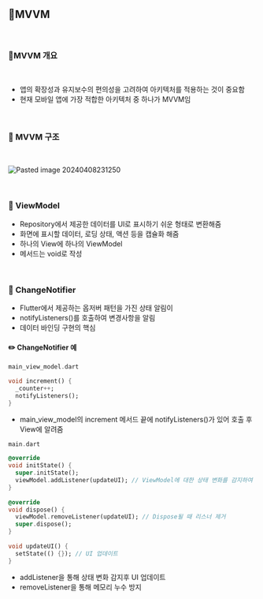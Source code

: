 ## 📖MVVM
<br>

### 📄MVVM 개요

<br>

- 앱의 확장성과 유지보수의 편의성을 고려하여 아키텍처를 적용하는 것이 중요함
- 현재 모바일 앱에 가장 적합한 아키텍처 중 하나가 MVVM임

<br>

### 📄 MVVM 구조

<br>


![Pasted image 20240408231250](https://github.com/hwangtaewook/TIL/assets/87569211/20897107-7088-4ae0-a06b-eab13172a873)


<br>

### 📄 ViewModel

-  Repository에서 제공한 데이터를 UI로 표시하기 쉬운 형태로 변환해줌
- 화면에 표시할 데이터, 로딩 상태, 액션 등을 캡슐화 해줌
- 하나의 View에 하나의 ViewModel
- 메서드는 void로 작성

<br>

### 📄 ChangeNotifier
- Flutter에서 제공하는 옵저버 패턴을 가진 상태 알림이
- notifyListeners()를 호출하여 변경사항을 알림
- 데이터 바인딩 구현의 핵심

#### ✏️ ChangeNotifier 예

```dart
main_view_model.dart

void increment() {  
  _counter++;  
  notifyListeners();  
}
```


- main_view_model의 increment 메서드 끝에 notifyListeners()가 있어 호출 후 View에 알려줌



```dart
main.dart

@override  
void initState() {  
  super.initState();  
  viewModel.addListener(updateUI); // ViewModel에 대한 상태 변화를 감지하여 UI 업데이트  
}  
  
@override  
void dispose() {  
  viewModel.removeListener(updateUI); // Dispose될 때 리스너 제거  
  super.dispose();  
}  
  
void updateUI() {  
  setState(() {}); // UI 업데이트  
}
```
- addListener을 통해 상태 변화 감지후 UI 업데이트
- removeListener을 통해 메모리 누수 방지
